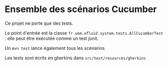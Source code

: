 # Ensemble des scénarios Cucumber

Ce projet ne porte que des tests.

Le point d'entrée est la classe `fr.uem.efluid.system.tests.AllCucumberTest` : elle peut être exécutée comme un test junit. 

Un `mvn test` lance également tous les scénarios.

Les tests sont écrits en gherkins dans `src/test/resources/gherkins`